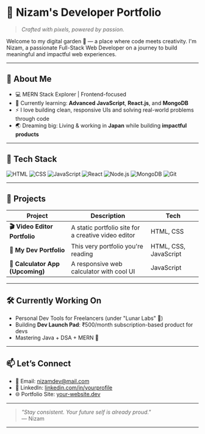 # 🌌 Nizam's Developer Portfolio

> *Crafted with pixels, powered by passion.*

Welcome to my digital garden 🌿 — a place where code meets creativity. I'm Nizam, a passionate Full-Stack Web Developer on a journey to build meaningful and impactful web experiences.

---

## 🚀 About Me

- 💻 MERN Stack Explorer | Frontend-focused
- 🌱 Currently learning: **Advanced JavaScript**, **React.js**, and **MongoDB**
- ⚡ I love building clean, responsive UIs and solving real-world problems through code
- 🌏 Dreaming big: Living & working in **Japan** while building **impactful products**

---

## 🧩 Tech Stack

![HTML](https://img.shields.io/badge/-HTML5-E34F26?logo=html5&logoColor=white&style=flat)
![CSS](https://img.shields.io/badge/-CSS3-1572B6?logo=css3&logoColor=white&style=flat)
![JavaScript](https://img.shields.io/badge/-JavaScript-F7DF1E?logo=javascript&logoColor=black&style=flat)
![React](https://img.shields.io/badge/-React-61DAFB?logo=react&logoColor=black&style=flat)
![Node.js](https://img.shields.io/badge/-Node.js-339933?logo=nodedotjs&logoColor=white&style=flat)
![MongoDB](https://img.shields.io/badge/-MongoDB-47A248?logo=mongodb&logoColor=white&style=flat)
![Git](https://img.shields.io/badge/-Git-F05032?logo=git&logoColor=white&style=flat)

---

## 📁 Projects

| Project | Description | Tech |
|--------|-------------|------|
| **🎬 Video Editor Portfolio** | A static portfolio site for a creative video editor | HTML, CSS |
| **💼 My Dev Portfolio** | This very portfolio you're reading | HTML, CSS, JavaScript |
| **🧮 Calculator App (Upcoming)** | A responsive web calculator with cool UI | JavaScript |

---

## 🛠️ Currently Working On

- Personal Dev Tools for Freelancers (under "Lunar Labs" 🚀)
- Building **Dev Launch Pad**: ₹500/month subscription-based product for devs
- Mastering Java + DSA + MERN 💪

---

## 📫 Let’s Connect

- 📮 Email: [nizamdev@mail.com](mailto:yunizam2005@gmail.com)  
- 🧠 LinkedIn: [linkedin.com/in/yourprofile](https://linkedin.com/in/yourprofile)  
- 🌐 Portfolio Site: [your-website.dev](https://nizamyu2005.github.io/Personal-Portfolio/)  

---

> _"Stay consistent. Your future self is already proud."_  
> — Nizam

---

